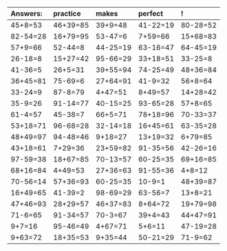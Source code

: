 | Answers: | practice | makes | perfect | ! |
| :--- | :--- | :--- | :--- | :--- |
| 45+8=53 | 46+39=85 | 39+9=48 | 41-22=19 | 80-28=52 | 
| 82-54=28 | 16+79=95 | 53-47=6 | 7+59=66 | 15+68=83 | 
| 57+9=66 | 52-44=8 | 44-25=19 | 63-16=47 | 64-45=19 | 
| 26-18=8 | 15+27=42 | 95-66=29 | 33+18=51 | 33-25=8 | 
| 41-36=5 | 26+5=31 | 39+55=94 | 74-25=49 | 48+36=84 | 
| 36+45=81 | 75-69=6 | 27+64=91 | 41-9=32 | 56+8=64 | 
| 33-24=9 | 87-8=79 | 4+47=51 | 8+49=57 | 14+28=42 | 
| 35-9=26 | 91-14=77 | 40-15=25 | 93-65=28 | 57+8=65 | 
| 61-4=57 | 45-38=7 | 66+5=71 | 78+18=96 | 70-33=37 | 
| 53+18=71 | 96-68=28 | 32-14=18 | 16+45=61 | 63-35=28 | 
| 48+49=97 | 94-48=46 | 9+18=27 | 13+19=32 | 6+79=85 | 
| 43+18=61 | 7+29=36 | 23+59=82 | 91-35=56 | 42-26=16 | 
| 97-59=38 | 18+67=85 | 70-13=57 | 60-25=35 | 69+16=85 | 
| 68+16=84 | 4+49=53 | 27+36=63 | 91-55=36 | 4+8=12 | 
| 70-56=14 | 57+36=93 | 60-25=35 | 10-9=1 | 48+39=87 | 
| 16+49=65 | 41-39=2 | 98-69=29 | 63-56=7 | 13+8=21 | 
| 47+46=93 | 28+29=57 | 46+37=83 | 8+64=72 | 19+79=98 | 
| 71-6=65 | 91-34=57 | 70-3=67 | 39+4=43 | 44+47=91 | 
| 9+7=16 | 95-46=49 | 4+67=71 | 5+6=11 | 47-19=28 | 
| 9+63=72 | 18+35=53 | 9+35=44 | 50-21=29 | 71-9=62 | 
